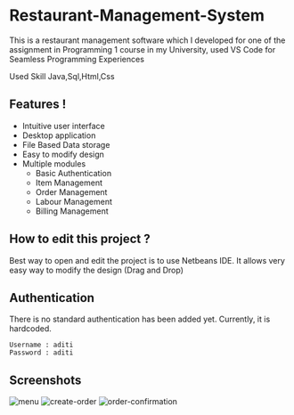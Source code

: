 # Restaurant-Management-System
This is a restaurant management software which I developed for one of the assignment in Programming 1 course in my University,
used VS Code for Seamless Programming Experiences

Used Skill Java,Sql,Html,Css

## Features !
 - Intuitive user interface
 - Desktop application
 - File Based Data storage
 - Easy to modify design
 - Multiple modules
    - Basic Authentication  
    - Item Management 
    - Order Management
    - Labour Management
    - Billing Management

## How to edit this project ?
Best way to open and edit the project is to use Netbeans IDE. It allows very easy way to modify the design (Drag and Drop)

## Authentication
There is no standard authentication has been added yet. Currently, it is hardcoded.

```
Username : aditi
Password : aditi
```
## Screenshots
![menu](https://i.ibb.co/Y7kn3cQ/2-menu.png)
![create-order](https://i.ibb.co/5c5vpwv/3-create-order.png)
![order-confirmation](https://i.ibb.co/qJgRYCL/4-order-confirmation.png)
